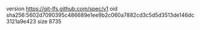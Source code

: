 version https://git-lfs.github.com/spec/v1
oid sha256:5602d7090395c486689e1ee9b2c060a7882cd3c5d5d3513de146dc3121a9e423
size 8735
